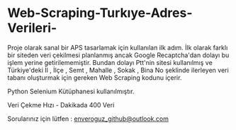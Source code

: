 # Web-Scraping-Turkıye-Adres-Verileri-

Proje olarak sanal bir APS tasarlamak için kullanılan ilk adım. İlk olarak farklı bir siteden veri çekilmesi planlanmış ancak Google Recaptcha'dan dolayı bu işlem yerine getirilememiştir. Bundan dolayı Ptt'nin sitesi kullanılmış ve Türkiye'deki İl , İlçe , Semt , Mahalle , Sokak , Bina No şeklinde ilerleyen veri tabanı oluşturmak için gereken Web Scraping kodunu içerir.

Python Selenium Kütüphanesi kullanılmıştır.

Veri Çekme Hızı - Dakikada 400 Veri

Sorularınız için lütfen : enveroguz_github@outlook.com

